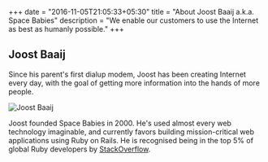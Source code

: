 +++
date = "2016-11-05T21:05:33+05:30"
title = "About Joost Baaij a.k.a. Space Babies"
description = "We enable our customers to use the Internet as best as humanly possible."
+++

## Joost Baaij

Since his parent's first dialup modem, Joost has been creating Internet every day, with the goal of getting more information into the hands of more people.

<img src="/img/joost.jpg" class="img-responsive" alt="Joost Baaij">

Joost founded Space Babies in 2000. He's used almost every web technology imaginable, and currently favors building mission-critical web applications using Ruby on Rails. He is recognised being in the top 5% of global Ruby developers by [StackOverflow](https://stackoverflow.com/users/story/235411).
